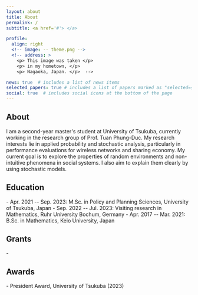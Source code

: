 ```yaml
---
layout: about
title: About
permalink: /
subtitle: <a href='#'> </a> 

profile:
  align: right
  <!-- image: -- theme.png -->
  <!-- address: >
    <p> This image was taken </p>
    <p> in my hometown, </p>
    <p> Nagaoka, Japan. </p>  -->

news: true  # includes a list of news items
selected_papers: true # includes a list of papers marked as "selected={true}"
social: true  # includes social icons at the bottom of the page
---
```




<h2><b>About</b></h2>

<!--color="#8a2be2"--> <!-- 3250*4333 -->
I am a second-year master's student at University of Tsukuba, currently working in the research group of Prof. Tuan Phung-Duc. My research interests lie in applied probability and stochastic analysis, particularly in performance evaluations for wireless networks and sharing economy. My current goal is to explore the properties of random environments and non-intuitive phenomena in social systems. I also aim to explain them clearly by using stochastic models.

<!--
<h2><b>Research interests</b></h2>
- Applied Probability
- Stochastic analysis
- Stochastic geometry
-->

<h2><b>Education</b></h2>
- Apr. 2021 -- Sep. 2023: M.Sc. in Policy and Planning Sciences, University of Tsukuba, Japan 
- Sep. 2022 -- Jul. 2023: Visiting research in Mathematics, Ruhr University Bochum, Germany 
- Apr. 2017 -- Mar. 2021: B.Sc. in Mathematics, Keio University, Japan


<h2><b>Grants</b></h2>
- 

<h2><b>Awards</b></h2>
- President Award, University of Tsukuba (2023)



<!-- Put your address / P.O. box / other info right below your picture. You can also disable any these elements by editing `profile` property of the YAML header of your `_pages/about.md`. Edit `_bibliography/papers.bib` and Jekyll will render your [publications page](/al-folio/publications/) automatically.

Link to your social media connections, too. This theme is set up to use [Font Awesome icons](http://fortawesome.github.io/Font-Awesome/) and [Academicons](https://jpswalsh.github.io/academicons/), like the ones below. Add your Facebook, Twitter, LinkedIn, Google Scholar, or just disable all of them. -->

